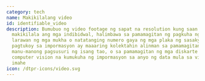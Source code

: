 ```yaml
---
category: tech
name: Makikilalang video
id: identifiable_video
description: Bumubuo ng video footage ng sapat na resolution kung saan
  makikilala ang mga indibidwal, halimbawa sa pamamagitan ng pagkuha ng mga
  larawan ng mga mukha o natatanging numero gaya ng mga plaka ng sasakyan. Ang
  pagtukoy sa impormasyon ay maaaring kolektahin alinman sa pamamagitan ng
  manu-manong pagsusuri ng isang tao, o sa pamamagitan ng mga diskarte sa
  computer vision na kumukuha ng impormasyon sa anyo ng data mula sa video o mga
  imahe
icon: /dtpr-icons/video.svg
---
```

